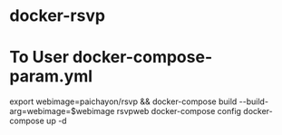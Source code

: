 # docker-rsvp

# To User docker-compose-param.yml
export webimage=paichayon/rsvp && docker-compose build --build-arg=webimage=$webimage rsvpweb
docker-compose config
docker-compose up -d
